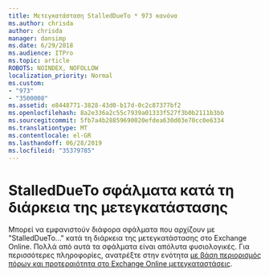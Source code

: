 ```yaml
---
title: Μετεγκατάσταση StalledDueTo * 973 κανόνα
ms.author: chrisda
author: chrisda
manager: dansimp
ms.date: 6/29/2018
ms.audience: ITPro
ms.topic: article
ROBOTS: NOINDEX, NOFOLLOW
localization_priority: Normal
ms.custom:
- "973"
- "3500008"
ms.assetid: e8448771-3828-43d0-b17d-0c2c87377bf2
ms.openlocfilehash: 8a2e336a2c55c7939a01333f527f3b0b2111b3bb
ms.sourcegitcommit: 5fb7a4b28859690020efdea630d03e70cc0e6334
ms.translationtype: MT
ms.contentlocale: el-GR
ms.lasthandoff: 06/28/2019
ms.locfileid: "35379785"
---
```

# <a name="stalleddueto-errors-during-migration"></a>StalledDueTo σφάλματα κατά τη διάρκεια της μετεγκατάστασης

Μπορεί να εμφανιστούν διάφορα σφάλματα που αρχίζουν με "StalledDueTo..." κατά τη διάρκεια της μετεγκατάστασης στο Exchange Online. Πολλά από αυτά τα σφάλματα είναι απόλυτα φυσιολογικές. Για περισσότερες πληροφορίες, ανατρέξτε στην ενότητα [με βάση περιορισμός πόρων και προτεραιότητα στο Exchange Online μετεγκαταστάσεις](https://blogs.technet.microsoft.com/exchange/2018/06/25/resource-based-throttling-and-prioritization-in-exchange-online-migrations/).
